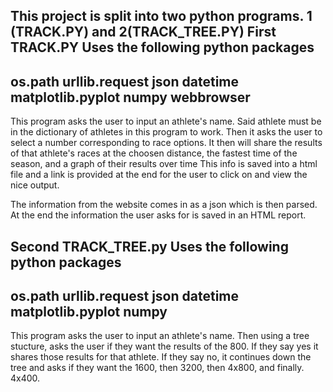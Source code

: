 This project is split into two python programs.  1 (TRACK.PY) and 2(TRACK_TREE.PY)
First TRACK.PY
Uses the following python packages
----------------------------------
os.path
urllib.request
json
datetime
matplotlib.pyplot
numpy
webbrowser
----------------------------------

This program asks the user to input an athlete's name. Said athlete must be in the dictionary of athletes in this program to work.
Then it asks the user to select a number corresponding to race options.
It then will share the results of that athlete's races at the choosen distance, the fastest time of the season, and a graph of their results over time
This info is saved into a html file and a link is provided at the end for the user to click on and view the nice output.

The information from the website comes in as a json which is then parsed.
At the end the information the user asks for is saved in an HTML report.


Second TRACK_TREE.py
Uses the following python packages
----------------------------------
os.path
urllib.request
json
datetime
matplotlib.pyplot
numpy
----------------------------------

This program asks the user to input an athlete's name. Then using a tree stucture, asks the user if they want the results of the 800. If they say yes it 
shares those results for that athlete. If they say no, it continues down the tree and asks if they want the 1600, then 3200, then 4x800, and finally. 4x400.
